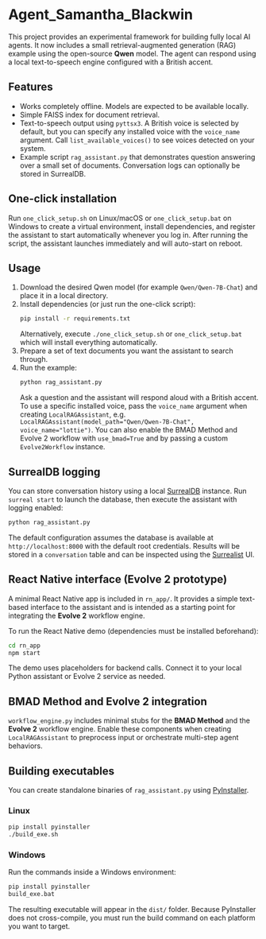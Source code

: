# Agent_Samantha_Blackwin

This project provides an experimental framework for building fully local AI agents. It now includes a small retrieval-augmented generation (RAG) example using the open-source **Qwen** model. The agent can respond using a local text-to-speech engine configured with a British accent.

## Features

- Works completely offline. Models are expected to be available locally.
- Simple FAISS index for document retrieval.
- Text-to-speech output using `pyttsx3`. A British voice is selected by default,
  but you can specify any installed voice with the `voice_name` argument. Call
  `list_available_voices()` to see voices detected on your system.
- Example script `rag_assistant.py` that demonstrates question answering over a
  small set of documents. Conversation logs can optionally be stored in
  SurrealDB.

## One-click installation

Run `one_click_setup.sh` on Linux/macOS or `one_click_setup.bat` on Windows to
create a virtual environment, install dependencies, and register the assistant
to start automatically whenever you log in. After running the script, the
assistant launches immediately and will auto-start on reboot.

## Usage

1. Download the desired Qwen model (for example `Qwen/Qwen-7B-Chat`) and place it in a local directory.
2. Install dependencies (or just run the one-click script):
   ```bash
   pip install -r requirements.txt
   ```
   Alternatively, execute `./one_click_setup.sh` or `one_click_setup.bat` which
   will install everything automatically.
3. Prepare a set of text documents you want the assistant to search through.
4. Run the example:
   ```bash
   python rag_assistant.py
   ```
   Ask a question and the assistant will respond aloud with a British accent.
   To use a specific installed voice, pass the `voice_name` argument when
   creating `LocalRAGAssistant`, e.g. `LocalRAGAssistant(model_path="Qwen/Qwen-7B-Chat", voice_name="lottie")`.
   You can also enable the BMAD Method and Evolve 2 workflow with
   `use_bmad=True` and by passing a custom `Evolve2Workflow` instance.

## SurrealDB logging

You can store conversation history using a local [SurrealDB](https://surrealdb.com/) instance. Run `surreal start` to launch the database, then execute the assistant with logging enabled:

```bash
python rag_assistant.py
```

The default configuration assumes the database is available at `http://localhost:8000` with the default root credentials. Results will be stored in a `conversation` table and can be inspected using the [Surrealist](https://surrealdb.com/surrealist) UI.

## React Native interface (Evolve 2 prototype)

A minimal React Native app is included in `rn_app/`. It provides a simple text-based interface to the assistant and is intended as a starting point for integrating the **Evolve 2** workflow engine.

To run the React Native demo (dependencies must be installed beforehand):

```bash
cd rn_app
npm start
```

The demo uses placeholders for backend calls. Connect it to your local Python assistant or Evolve 2 service as needed.

## BMAD Method and Evolve 2 integration

`workflow_engine.py` includes minimal stubs for the **BMAD Method** and the
**Evolve 2** workflow engine. Enable these components when creating
`LocalRAGAssistant` to preprocess input or orchestrate multi-step agent
behaviors.


## Building executables

You can create standalone binaries of `rag_assistant.py` using [PyInstaller](https://pyinstaller.org/).

### Linux

```bash
pip install pyinstaller
./build_exe.sh
```

### Windows

Run the commands inside a Windows environment:

```cmd
pip install pyinstaller
build_exe.bat
```

The resulting executable will appear in the `dist/` folder. Because PyInstaller
does not cross-compile, you must run the build command on each platform you want
to target.
